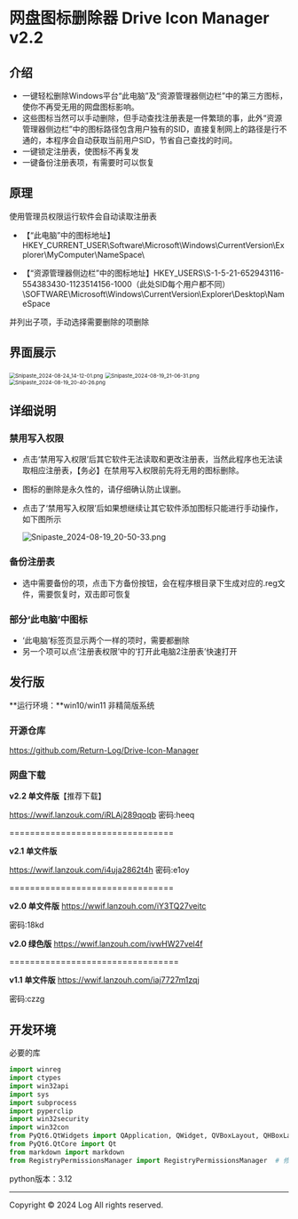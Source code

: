 # 网盘图标删除器 Drive Icon Manager v2.2

## 介绍

- 一键轻松删除Windows平台“此电脑”及“资源管理器侧边栏”中的第三方图标，使你不再受无用的网盘图标影响。
- 这些图标当然可以手动删除，但手动查找注册表是一件繁琐的事，此外“资源管理器侧边栏”中的图标路径包含用户独有的SID，直接复制网上的路径是行不通的，本程序会自动获取当前用户SID，节省自己查找的时间。
- 一键锁定注册表，使图标不再复发
- 一键备份注册表项，有需要时可以恢复

## 原理

使用管理员权限运行软件会自动读取注册表

- 【“此电脑”中的图标地址】HKEY_CURRENT_USER\Software\Microsoft\Windows\CurrentVersion\Explorer\MyComputer\NameSpace\  

- 【“资源管理器侧边栏”中的图标地址】HKEY_USERS\S-1-5-21-652943116-554383430-1123514156-1000（此处SID每个用户都不同）\SOFTWARE\Microsoft\Windows\CurrentVersion\Explorer\Desktop\NameSpace

并列出子项，手动选择需要删除的项删除

## 界面展示

<img src="https://s2.loli.net/2024/08/24/LQqXGhWFZyK2Nzu.png" alt="Snipaste_2024-08-24_14-12-01.png" style="zoom: 67%;" />

<img src="https://s2.loli.net/2024/08/19/2uWPh1e9paBV5xQ.png" alt="Snipaste_2024-08-19_21-06-31.png" style="zoom: 67%;" />

<img src="https://s2.loli.net/2024/08/19/QojfFreUpyhEKuY.png" alt="Snipaste_2024-08-19_20-40-26.png" style="zoom: 67%;" />

## 详细说明

### 禁用写入权限

- 点击‘禁用写入权限’后其它软件无法读取和更改注册表，当然此程序也无法读取相应注册表，【务必】在禁用写入权限前先将无用的图标删除。

- 图标的删除是永久性的，请仔细确认防止误删。

- 点击了‘禁用写入权限’后如果想继续让其它软件添加图标只能进行手动操作，如下图所示

  ![Snipaste_2024-08-19_20-50-33.png](https://s2.loli.net/2024/08/19/Fr7NeGY6BwlDEqL.png)

### 备份注册表

- 选中需要备份的项，点击下方备份按钮，会在程序根目录下生成对应的.reg文件，需要恢复时，双击即可恢复

### 部分‘此电脑’中图标

- ‘此电脑’标签页显示两个一样的项时，需要都删除
- 另一个项可以点‘注册表权限’中的‘打开此电脑2注册表’快速打开

## 发行版

**运行环境：**win10/win11 非精简版系统

### 开源仓库

<https://github.com/Return-Log/Drive-Icon-Manager>

### 网盘下载

**v2.2 单文件版**【推荐下载】

https://wwif.lanzouk.com/iRLAj289qoqb
密码:heeq

================================

**v2.1 单文件版**

https://wwif.lanzouk.com/i4uja2862t4h
密码:e1oy

================================

**v2.0 单文件版**
https://wwif.lanzouh.com/iY3TQ27veitc 

密码:18kd

**v2.0 绿色版**
https://wwif.lanzouh.com/ivwHW27vel4f

=================================

**v1.1 单文件版**
https://wwif.lanzouh.com/iaj7727m1zqj 

密码:czzg

## 开发环境

必要的库

```python
import winreg
import ctypes
import win32api
import sys
import subprocess
import pyperclip
import win32security
import win32con
from PyQt6.QtWidgets import QApplication, QWidget, QVBoxLayout, QHBoxLayout, QPushButton, QLabel, QMessageBox, QTabWidget, QListWidget, QListWidgetItem, QTextEdit, QTextBrowser
from PyQt6.QtCore import Qt
from markdown import markdown
from RegistryPermissionsManager import RegistryPermissionsManager  # 修改注册表权限的模块
```

python版本：3.12

------

Copyright © 2024 Log All rights reserved.